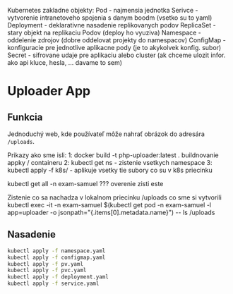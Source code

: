 Kubernetes zakladne objekty:
Pod - najmensia jednotka
Serivce - vytvorenie intranetoveho spojenia s danym boodm (vsetko su to yaml)
Deployment - deklarativne nasadenie replikovanych podov
ReplicaSet - stary objekt na replikaciu Podov (deploy ho vyuziva)
Namespace - oddelenie zdrojov (dobre oddelovat projekty do namespacov)
ConfigMap - konfiguracie pre jednotlive aplikacne pody (je to akykolvek konfig. subor)
Secret - sifrovane udaje pre aplikaciu alebo cluster (ak chceme ulozit infor. ako api kluce, hesla, ... davame to sem)

# Uploader App

## Funkcia
Jednoduchý web, kde používateľ môže nahrať obrázok do adresára `/uploads`.

Prikazy ako sme isli:
1: docker build -t php-uploader:latest . buildnovanie appky / containeru
2: kubectl get ns - zistenie vsetkych namespace
3: kubectl apply -f k8s/ - aplikuje vsetky tie subory co su v k8s priecinku

kubectl get all -n exam-samuel  ??? overenie zisti este

Zistenie co sa nachadza v lokalnom priecinku /uploads co sme si vytvorili
kubectl exec -it -n exam-samuel $(kubectl get pod -n exam-samuel -l app=uploader -o jsonpath="{.items[0].metadata.name}") -- ls /uploads 

## Nasadenie
```bash
kubectl apply -f namespace.yaml
kubectl apply -f configmap.yaml
kubectl apply -f pv.yaml
kubectl apply -f pvc.yaml
kubectl apply -f deployment.yaml
kubectl apply -f service.yaml
